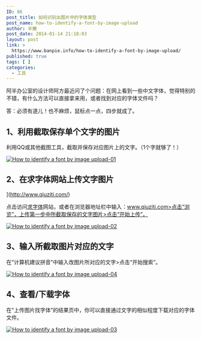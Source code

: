 ```yaml
---
ID: 86
post_title: 如何识别出图片中的字体类型
post_name: how-to-identify-a-font-by-image-upload
author: 半撇
post_date: 2014-01-14 21:18:03
layout: post
link: >
  https://www.banpie.info/how-to-identify-a-font-by-image-upload/
published: true
tags: [ ]
categories:
  - 工具
---
```

阿半办公室的设计师阿方最近问了个问题：在网上看到一些中文字体，觉得特别的不错，有什么方法可以直接拿来用，或者找到对应的字体文件吗？

答：必须有道儿！也不麻烦，鼠标点一点，四步就成了。

## 1、利用截取保存单个文字的图片

利用QQ或其他截图工具，截取并保存对应图片上的文字。（1个字就够了！）

[![How to identify a font  by image upload-01][1]][1]

## 2、在求字体网站上传文字图片

](http://www.qiuziti.com/)

点击访问[求字体][2]网站，或者在浏览器地址栏中输入：www.qiuziti.com>点击“浏览”，上传第一步中所截取保存的文字图片>点击“开始上传”。

[![How to identify a font  by image upload-02][3]][3]

## 3、输入所截取图片对应的文字

在“计算机建议拼音”中输入改图片所对应的文字>点击“开始搜索”。

[![How to identify a font  by image upload-04][4]][4]

## 4、查看/下载字体

在“上传图片找字体”的结果页中，你可以直接通过文字的相似程度下载对应的字体文件。

[![How to identify a font  by image upload-03][5]][5]

 [1]: http://www.banpie.info/wp-content/uploads/2018/11/How-to-identify-a-font-by-image-upload-01.jpg
 [2]: www.qiuziti.com
 [3]: http://7arnhx.com1.z0.glb.clouddn.com/wp-content/uploads/2014/01/How-to-identify-a-font-by-image-upload-02.jpg
 [4]: http://7arnhx.com1.z0.glb.clouddn.com/wp-content/uploads/2014/01/How-to-identify-a-font-by-image-upload-04.png
 [5]: http://7arnhx.com1.z0.glb.clouddn.com/wp-content/uploads/2014/01/How-to-identify-a-font-by-image-upload-03.png